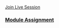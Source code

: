 
[Join Live Session](https://youtube.com/live/-YfOvgBOngc?feature=share)


### [Module Assignment](data-analysis-bootcamp-2024/assignments/assignment1)
